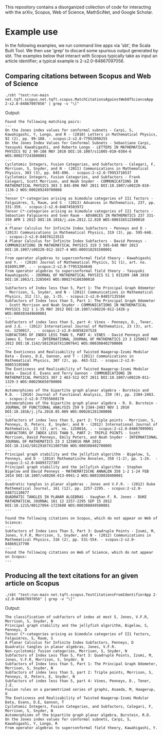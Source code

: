 This repository contains a disorganized collection of code for interacting with the arXiv, Scopus, Web of Science, MathSciNet, and Google Scholar.

# Example use

In the following examples, we run command line apps via 'sbt', the Scala Built Tool. We then use 'grep' to discard some spurious output generated by sbt. The examples below that interact with Scopus typically take as input an article identifier; a typical example is 2-s2.0-84867097056.

## Comparing citations between Scopus and Web of Science

    ./sbt "test:run-main net.tqft.scopus.net.tqft.scopus.MatchCitationsAgainstWebOfScienceApp 2-s2.0-84867097056" | grep -v "\["

Output:

    Found the following matching pairs:
    ---
    On the Jones index values for conformal subnets - Carpi, S, Kawahigashi, Y, Longo, and R - (2010) Letters in Mathematical Physics, 92 (2), pp. 99-108. - scopus:2-s2.0-77952098255
    On the Jones Index Values for Conformal Subnets - Sebastiano Carpi, Yasuyuki Kawahigashi, and Roberto Longo - LETTERS IN MATHEMATICAL PHYSICS 92 2 99-108 MAY 2010 DOI:10.1007/s11005-010-0384-6 WOS:000277243800001
	---
	Cyclotomic Integers, Fusion Categories, and Subfactors - Calegari, F, Morrison, S, Snyder, and N - (2011) Communications in Mathematical Physics, 303 (3), pp. 845-896. - scopus:2-s2.0-79953710537
	Cyclotomic Integers, Fusion Categories, and Subfactors - Frank Calegari, Scott Morrison, and Noah Snyder - COMMUNICATIONS IN MATHEMATICAL PHYSICS 303 3 845-896 MAY 2011 DOI:10.1007/s00220-010-1136-2 WOS:000289249700008
	---
	Tensor C*-categories arising as bimodule categories of II1 factors - Falguières, S, Raum, and S - (2013) Advances in Mathematics, 237, pp. 331-359. - scopus:2-s2.0-84874503972
	Tensor C*-categories arising as bimodule categories of II1 factors - Sebastien Falguieres and Sven Raum - ADVANCES IN MATHEMATICS 237 331-359 APR 1 2013 DOI:10.1016/j.aim.2012.12.020 WOS:000316512500010
	---
	A Planar Calculus for Infinite Index Subfactors - Penneys and D - (2013) Communications in Mathematical Physics, 319 (3), pp. 595-648.  - scopus:2-s2.0-84876123515
	A Planar Calculus for Infinite Index Subfactors - David Penneys - COMMUNICATIONS IN MATHEMATICAL PHYSICS 319 3 595-648 MAY 2013 DOI:10.1007/s00220-012-1627-4 WOS:000318291500001
	---
	From operator algebras to superconformal field theory - Kawahigashi and Y. - (2010) Journal of Mathematical Physics, 51 (1), art. no. 016091JMP, . - scopus:2-s2.0-77953264646
	From operator algebras to superconformal field theory - Yasuyuki Kawahigashi - JOURNAL OF MATHEMATICAL PHYSICS 51 1 015209 JAN 2010 DOI:10.1063/1.3285045 WOS:000274180300010
	---
	Subfactors of Index less than 5, Part 1: The Principal Graph Odometer - Morrison, S, Snyder, and N - (2012) Communications in Mathematical Physics, 312 (1), pp. 1-35. - scopus:2-s2.0-84857135584
	Subfactors of Index less than 5, Part 1: The Principal Graph Odometer - Scott Morrison and Noah Snyder - COMMUNICATIONS IN MATHEMATICAL PHYSICS 312 1 1-35 MAY 2012 DOI:10.1007/s00220-012-1426-y WOS:000303449600001
	---
	Subfactors of index less than 5, part 4: Vines - Penneys, D., Tener, and J.E. - (2012) International Journal of Mathematics, 23 (3), art. no. 1250017, . - scopus:2-s2.0-84858247528
	SUBFACTORS OF INDEX LESS THAN 5, PART 4: VINES - David Penneys and James E. Tener - INTERNATIONAL JOURNAL OF MATHEMATICS 23 3 1250017 MAR 2012 DOI:10.1142/S0129167X11007641 WOS:000308402700006
	---
	The Exoticness and Realisability of Twisted Haagerup-Izumi Modular Data - Evans, D.E, Gannon, and T - (2011) Communications in Mathematical Physics, 307 (2), pp. 463-512. - scopus:2-s2.0-80053195900
	The Exoticness and Realisability of Twisted Haagerup-Izumi Modular Data - David E. Evans and Terry Gannon - COMMUNICATIONS IN MATHEMATICAL PHYSICS 307 2 463-512 OCT 2011 DOI:10.1007/s00220-011-1329-3 WOS:000296650700006
	---
	Automorphisms of the bipartite graph planar algebra - Burstein and R.D. - (2010) Journal of Functional Analysis, 259 (9), pp. 2384-2403.  - scopus:2-s2.0-77955660170
	Automorphisms of the bipartite graph planar algebra - R. D. Burstein - JOURNAL OF FUNCTIONAL ANALYSIS 259 9 2384-2403 NOV 1 2010 DOI:10.1016/j.jfa.2010.05.009 WOS:000281261300008
	---
	Subfactors of index less than 5, part 2: Triple points - Morrison, S, Penneys, D, Peters, E, Snyder, and N - (2012) International Journal of Mathematics, 23 (3), art. no. 1250016, . - scopus:2-s2.0-84867099901
	SUBFACTORS OF INDEX LESS THAN 5, PART 2: TRIPLE POINTS - Scott Morrison, David Penneys, Emily Peters, and Noah Snyder - INTERNATIONAL JOURNAL OF MATHEMATICS 23 3 1250016 MAR 2012 DOI:10.1142/S0129167X11007586 WOS:000308402700005
	---
	Principal graph stability and the jellyfish algorithm - Bigelow, S, Penneys, and D - (2014) Mathematische Annalen, 358 (1-2), pp. 1-24.  - scopus:2-s2.0-84893727307
	Principal graph stability and the jellyfish algorithm - Stephen Bigelow and David Penneys - MATHEMATISCHE ANNALEN 358 1-2 1-24 FEB 2014 DOI:10.1007/s00208-013-0941-2 WOS:000330830400001
	---
	Quadratic tangles in planar algebras - Jones and V.F.R. - (2012) Duke Mathematical Journal, 161 (12), pp. 2257-2295. - scopus:2-s2.0-84871110677
	QUADRATIC TANGLES IN PLANAR ALGEBRAS - Vaughan F. R. Jones - DUKE MATHEMATICAL JOURNAL 161 12 2257-2295 SEP 15 2012 DOI:10.1215/00127094-1723608 WOS:000308849500001
	---

	Found the following citations on Scopus, which do not appear on Web of Science:
	---
	Subfactors of Index Less Than 5, Part 3: Quadruple Points - Izumi, M, Jones, V.F.R, Morrison, S, Snyder, and N - (2012) Communications in Mathematical Physics, 316 (2), pp. 531-554. - scopus:2-s2.0-84869137790
	---
	Found the following citations on Web of Science, which do not appear on Scopus:
	---


## Producing all the text citations for an given article on Scopus

    ./sbt "test:run-main net.tqft.scopus.TextCitationsFromIdentifierApp 2-s2.0-84867097056" | grep -v "\["

 Output:

    The classification of subfactors of index at most 5, Jones, V.F.R, Morrison, S, Snyder, N
    Principal graph stability and the jellyfish algorithm, Bigelow, S, Penneys, D
    Tensor C*-categories arising as bimodule categories of II1 factors, Falguières, S, Raum, S
    A Planar Calculus for Infinite Index Subfactors, Penneys, D
    Quadratic tangles in planar algebras, Jones, V.F.R.
    Non-cyclotomic fusion categories, Morrison, S, Snyder, N
    Subfactors of Index Less Than 5, Part 3: Quadruple Points, Izumi, M, Jones, V.F.R, Morrison, S, Snyder, N
    Subfactors of Index less than 5, Part 1: The Principal Graph Odometer, Morrison, S, Snyder, N
    Subfactors of index less than 5, part 2: Triple points, Morrison, S, Penneys, D, Peters, E, Snyder, N
    Subfactors of index less than 5, part 4: Vines, Penneys, D., Tener, J.E.
    Fusion rules on a parametrized series of graphs, Asaeda, M, Haagerup, U
    The Exoticness and Realisability of Twisted Haagerup-Izumi Modular Data, Evans, D.E, Gannon, T
    Cyclotomic Integers, Fusion Categories, and Subfactors, Calegari, F, Morrison, S, Snyder, N
    Automorphisms of the bipartite graph planar algebra, Burstein, R.D.
    On the Jones index values for conformal subnets, Carpi, S, Kawahigashi, Y, Longo, R
    From operator algebras to superconformal field theory, Kawahigashi, Y.